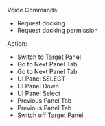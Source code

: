 Voice Commands:

* Request docking
* Request docking permission

Action:

* Switch to Target Panel
* Go to Next Panel Tab
* Go to Next Panel Tab
* UI Panel SELECT
* UI Panel Down
* UI Panel Select
* Previous Panel Tab
* Previous Panel Tab
* Switch off Target Panel